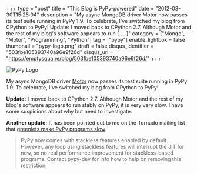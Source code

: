 +++
type = "post"
title = "This Blog is PyPy-powered"
date = "2012-08-30T15:25:04"
description = "My async MongoDB driver Motor now passes its test suite running in PyPy 1.9. To celebrate, I've switched my blog from CPython to PyPy! Update: I moved back to CPython 2.7. Although Motor and the rest of my blog's software appears to run [ ... ]"
category = ["Mongo", "Motor", "Programming", "Python"]
tag = ["pypy"]
enable_lightbox = false
thumbnail = "pypy-logo.png"
draft = false
disqus_identifier = "503fbe105393740a96e9f26d"
disqus_url = "https://emptysqua.re/blog/503fbe105393740a96e9f26d/"
+++

<p><img style="display:block; margin-left:auto; margin-right:auto;" src="pypy-logo.png" alt="PyPy Logo" title="pypy-logo.png" border="0"   /></p>
<p>My async MongoDB driver <a href="/motor/">Motor</a> now passes its test suite running in PyPy 1.9. To celebrate, I've switched my blog from CPython to PyPy!</p>
<p><strong>Update:</strong> I moved back to CPython 2.7. Although Motor and the rest of my blog's software appears to run stably on PyPy, it is very very slow. I have some suspicions about why but need to investigate.</p>
<p><strong>Another update:</strong> It has been pointed out to me on the Tornado mailing list that <a href="http://morepypy.blogspot.com/2011/11/pypy-17-widening-sweet-spot.html">greenlets make PyPy programs slow</a>:</p>
<blockquote>
<p>PyPy now comes with stackless features enabled by default. However, any loop using stackless features will interrupt
the JIT for now, so no real performance improvement for stackless-based programs. Contact pypy-dev for info how to 
help on removing this restriction.</p>
</blockquote>

